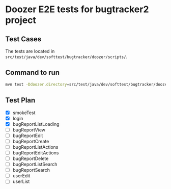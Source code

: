 # Doozer E2E tests for bugtracker2 project

## Test Cases

The tests are located in `src/test/java/dev/softtest/bugtracker/doozer/scripts/`.

## Command to run

```sh
mvn test -Ddoozer.directory=src/test/java/dev/softtest/bugtracker/doozer/scripts/
```

## Test Plan

- [x] smokeTest
- [x] login
- [x] bugReportListLoading
- [ ] bugReportView
- [ ] bugReportEdit
- [ ] bugReportCreate
- [ ] bugReportListActions
- [ ] bugReportEditActions
- [ ] bugReportDelete
- [ ] bugReportListSearch
- [ ] bugReportSearch
- [ ] userEdit
- [ ] userList

